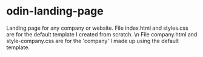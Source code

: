# odin-landing-page

Landing page for any company or website.
File index.html and styles.css are for the default template I created from scratch. \n
File company.html and style-company.css are for the 'company' I made up using the default template.